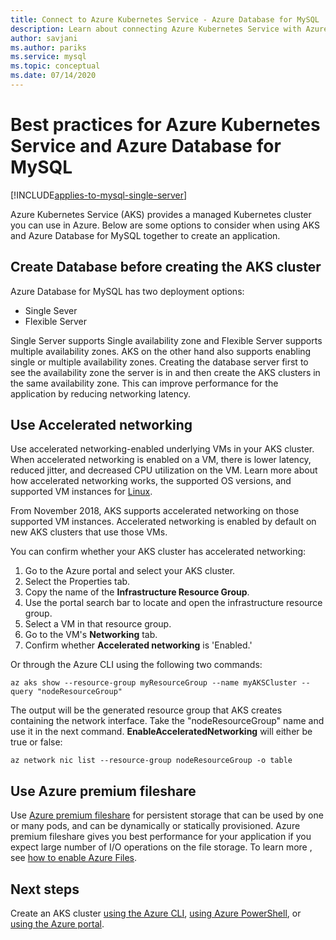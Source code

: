```yaml
---
title: Connect to Azure Kubernetes Service - Azure Database for MySQL
description: Learn about connecting Azure Kubernetes Service with Azure Database for MySQL
author: savjani
ms.author: pariks
ms.service: mysql
ms.topic: conceptual
ms.date: 07/14/2020
---
```



# Best practices for Azure Kubernetes Service and Azure Database for MySQL

[!INCLUDE[applies-to-mysql-single-server](includes/applies-to-mysql-single-server.md)]

Azure Kubernetes Service (AKS) provides a managed Kubernetes cluster you can use in Azure. Below are some options to consider when using AKS and Azure Database for MySQL together to create an application.

## Create Database before creating the AKS cluster

Azure Database for MySQL has two deployment options:

- Single Sever
- Flexible Server

Single Server supports  Single availability zone and Flexible Server supports multiple availability zones. AKS on the other hand also supports enabling single or multiple availability zones.  Creating the database server first to see the availability zone the server is in and then create the AKS clusters in the same availability zone. This can improve performance for the application by reducing networking latency.

## Use Accelerated networking

Use accelerated networking-enabled underlying VMs in your AKS cluster. When accelerated networking is enabled on a VM, there is lower latency, reduced jitter, and decreased CPU utilization on the VM. Learn more about how accelerated networking works, the supported OS versions, and supported VM instances for [Linux](../virtual-network/create-vm-accelerated-networking-cli.md).

From November 2018, AKS supports accelerated networking on those supported VM instances. Accelerated networking is enabled by default on new AKS clusters that use those VMs.

You can confirm whether your AKS cluster has accelerated networking:

1. Go to the Azure portal and select your AKS cluster.
2. Select the Properties tab.
3. Copy the name of the **Infrastructure Resource Group**.
4. Use the portal search bar to locate and open the infrastructure resource group.
5. Select a VM in that resource group.
6. Go to the VM's **Networking** tab.
7. Confirm whether **Accelerated networking** is 'Enabled.'

Or through the Azure CLI using the following two commands:

```azurecli
az aks show --resource-group myResourceGroup --name myAKSCluster --query "nodeResourceGroup"
```

The output will be the generated resource group that AKS creates containing the network interface. Take the "nodeResourceGroup" name and use it in the next command. **EnableAcceleratedNetworking** will either be true or false:

```azurecli
az network nic list --resource-group nodeResourceGroup -o table
```

## Use Azure premium fileshare

 Use [Azure premium fileshare](../storage/files/storage-how-to-create-file-share.md?tabs=azure-portal) for persistent storage that can be used by one or many pods, and can be dynamically or statically provisioned. Azure premium fileshare gives you best performance for your application if you expect large number of I/O operations on the file storage. To learn more , see [how to enable Azure Files](../aks/azure-files-dynamic-pv.md).

## Next steps

Create an AKS cluster [using the Azure CLI](../aks/learn/quick-kubernetes-deploy-cli), [using Azure PowerShell](../aks/learn/quick-kubernetes-deploy-powershell), or [using the Azure portal](./aks./learn/quick-kubernetes-deploy-portal).
